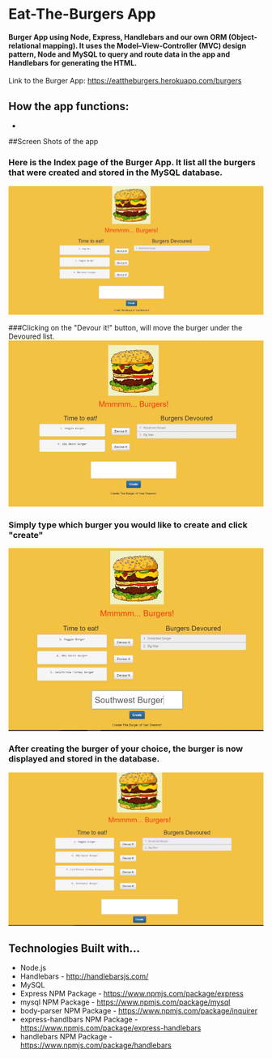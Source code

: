 # Eat-The-Burgers App

#### Burger App using Node, Express, Handlebars and our own ORM (Object-relational mapping). It uses the Model–View-Controller (MVC) design pattern, Node and MySQL to query and route data in the app and Handlebars for generating the HTML. 

Link to the Burger App: https://eattheburgers.herokuapp.com/burgers

## How the app functions:
*




##Screen Shots of the app

### Here is the Index page of the Burger App. It list all the burgers that were created and stored in the MySQL database.
![Burgers](public/assets/images/ScreenShots/index.JPG)

###Clicking on the "Devour it!" button, will move the burger under the Devoured list. 
![BigMac](public/assets/images/ScreenShots/BigMacDevoured.JPG)

### Simply type which burger you would like to create and click "create"
![South](public/assets/images/ScreenShots/SouthwestBurger1.JPG)

### After creating the burger of your choice, the burger is now displayed and stored in the database.
![SouthWest](public/assets/images/ScreenShots/SouthwestBurger2.JPG)

## Technologies Built with...
- Node.js
- Handlebars - http://handlebarsjs.com/
- MySQL
- Express NPM Package - https://www.npmjs.com/package/express
- mysql NPM Package - https://www.npmjs.com/package/mysql
- body-parser NPM Package - https://www.npmjs.com/package/inquirer
- express-handlbars NPM Package - https://www.npmjs.com/package/express-handlebars
- handlebars NPM Package - https://www.npmjs.com/package/handlebars
